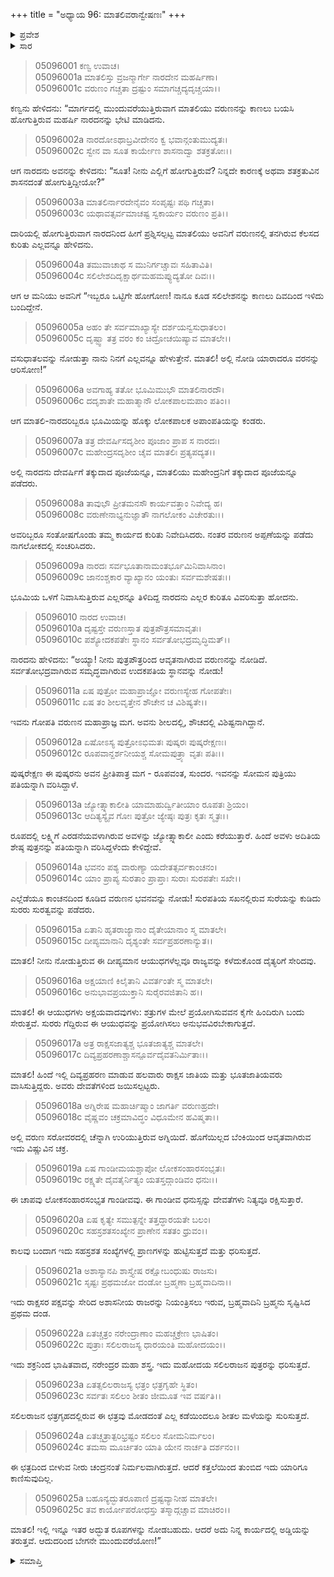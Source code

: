 +++
title = "ಅಧ್ಯಾಯ 96: ಮಾತಲಿವರಾನ್ವೇಷಣಃ"
+++

<details><summary>ಪ್ರವೇಶ</summary>


।।   ಓಂ ಓಂ ನಮೋ ನಾರಾಯಣಾಯ।।   ಶ್ರೀ ವೇದವ್ಯಾಸಾಯ ನಮಃ ।।

ಶ್ರೀ ಕೃಷ್ಣದ್ವೈಪಾಯನ ವೇದವ್ಯಾಸ ವಿರಚಿತ  

**ಶ್ರೀ ಮಹಾಭಾರತ**

**ಉದ್ಯೋಗ ಪರ್ವ**

**ಭಗವದ್ಯಾನ ಪರ್ವ**

**ಅಧ್ಯಾಯ 96**

</details>


<details><summary>ಸಾರ</summary>

ಮಾರ್ಗದಲ್ಲಿ ಮಾತಲಿಯು ವರುಣನನ್ನು ಕಾಣಲು ಹೋಗುತ್ತಿದ್ದ ನಾರದನನ್ನು ಭೇಟಿಯಾಗಿ, ಇಬ್ಬರೂ ಒಟ್ಟಿಗೇ ವರುಣನನ್ನು ಕಂಡಿದುದು; ನಾರದನಿಂದ ವರುಣ ಸಭೆಯ ವರ್ಣನೆ (1-25).

</details>


> 05096001 ಕಣ್ವ ಉವಾಚ।  
05096001a ಮಾತಲಿಸ್ತು ವ್ರಜನ್ಮಾರ್ಗೇ ನಾರದೇನ ಮಹರ್ಷಿಣಾ।  
05096001c ವರುಣಂ ಗಚ್ಚತಾ ದ್ರಷ್ಟುಂ ಸಮಾಗಚ್ಚದ್ಯದೃಚ್ಚಯಾ।।

ಕಣ್ವನು ಹೇಳಿದನು: “ಮಾರ್ಗದಲ್ಲಿ ಮುಂದುವರೆಯುತ್ತಿರುವಾಗ ಮಾತಲಿಯು ವರುಣನನ್ನು ಕಾಣಲು ಬಯಸಿ ಹೋಗುತ್ತಿರುವ ಮಹರ್ಷಿ ನಾರದನನ್ನು ಭೇಟಿ ಮಾಡಿದನು.

> 05096002a ನಾರದೋಽಥಾಬ್ರವೀದೇನಂ ಕ್ವ ಭವಾನ್ಗಂತುಮುದ್ಯತಃ।  
05096002c ಸ್ವೇನ ವಾ ಸೂತ ಕಾರ್ಯೇಣ ಶಾಸನಾದ್ವಾ ಶತಕ್ರತೋಃ।।

ಆಗ ನಾರದನು ಅವನನ್ನು ಕೇಳಿದನು: “ಸೂತ! ನೀನು ಎಲ್ಲಿಗೆ ಹೋಗುತ್ತಿರುವೆ? ನಿನ್ನದೇ ಕಾರಣಕ್ಕೆ ಅಥವಾ ಶತಕ್ರತುವಿನ ಶಾಸನದಂತೆ ಹೋಗುತ್ತಿದ್ದೀಯೋ?”

> 05096003a ಮಾತಲಿರ್ನಾರದೇನೈವಂ ಸಂಪೃಷ್ಟಃ ಪಥಿ ಗಚ್ಚತಾ।  
05096003c ಯಥಾವತ್ಸರ್ವಮಾಚಷ್ಟ ಸ್ವಕಾರ್ಯಂ ವರುಣಂ ಪ್ರತಿ।।

ದಾರಿಯಲ್ಲಿ ಹೋಗುತ್ತಿರುವಾಗ ನಾರದನಿಂದ ಹೀಗೆ ಪ್ರಶ್ನಿಸಲ್ಪಟ್ಟ ಮಾತಲಿಯು ಅವನಿಗೆ ವರುಣನಲ್ಲಿ ತನಗಿರುವ ಕೆಲಸದ ಕುರಿತು ಎಲ್ಲವನ್ನೂ ಹೇಳಿದನು.

> 05096004a ತಮುವಾಚಾಥ ಸ ಮುನಿರ್ಗಚ್ಚಾವಃ ಸಹಿತಾವಿತಿ।  
05096004c ಸಲಿಲೇಶದಿದೃಕ್ಷಾರ್ಥಮಹಮಪ್ಯುದ್ಯತೋ ದಿವಃ।।

ಆಗ ಆ ಮನಿಯು ಅವನಿಗೆ “ಇಬ್ಬರೂ ಒಟ್ಟಿಗೇ ಹೋಗೋಣ! ನಾನೂ ಕೂಡ ಸಲಿಲೇಶನನ್ನು ಕಾಣಲು ದಿವದಿಂದ ಇಳಿದು ಬಂದಿದ್ದೇನೆ.

> 05096005a ಅಹಂ ತೇ ಸರ್ವಮಾಖ್ಯಾಸ್ಯೇ ದರ್ಶಯನ್ವಸುಧಾತಲಂ।  
05096005c ದೃಷ್ಟ್ವಾ ತತ್ರ ವರಂ ಕಂ ಚಿದ್ರೋಚಯಿಷ್ಯಾವ ಮಾತಲೇ।।

ವಸುಧಾತಲವನ್ನು ನೋಡುತ್ತಾ ನಾನು ನಿನಗೆ ಎಲ್ಲವನ್ನೂ ಹೇಳುತ್ತೇನೆ. ಮಾತಲಿ! ಅಲ್ಲಿ ನೋಡಿ ಯಾರಾದರೂ ವರನನ್ನು ಆರಿಸೋಣ!”

> 05096006a ಅವಗಾಹ್ಯ ತತೋ ಭೂಮಿಮುಭೌ ಮಾತಲಿನಾರದೌ।  
05096006c ದದೃಶಾತೇ ಮಹಾತ್ಮಾನೌ ಲೋಕಪಾಲಮಪಾಂ ಪತಿಂ।।

ಆಗ ಮಾತಲಿ-ನಾರದರಿಬ್ಬರೂ ಭೂಮಿಯನ್ನು ಹೊಕ್ಕು ಲೋಕಪಾಲಕ ಅಪಾಂಪತಿಯನ್ನು ಕಂಡರು.

> 05096007a ತತ್ರ ದೇವರ್ಷಿಸದೃಶೀಂ ಪೂಜಾಂ ಪ್ರಾಪ ಸ ನಾರದಃ।  
05096007c ಮಹೇಂದ್ರಸದೃಶೀಂ ಚೈವ ಮಾತಲಿಃ ಪ್ರತ್ಯಪದ್ಯತ।।

ಅಲ್ಲಿ ನಾರದನು ದೇವರ್ಷಿಗೆ ತಕ್ಕುದಾದ ಪೂಜೆಯನ್ನೂ, ಮಾತಲಿಯು ಮಹೇಂದ್ರನಿಗೆ ತಕ್ಕುದಾದ ಪೂಜೆಯನ್ನೂ ಪಡೆದರು.

> 05096008a ತಾವುಭೌ ಪ್ರೀತಮನಸೌ ಕಾರ್ಯವತ್ತಾಂ ನಿವೇದ್ಯ ಹ।  
05096008c ವರುಣೇನಾಭ್ಯನುಜ್ಞಾತೌ ನಾಗಲೋಕಂ ವಿಚೇರತುಃ।।

ಅವರಿಬ್ಬರೂ ಸಂತೋಷಗೊಂಡು ತಮ್ಮ ಕಾರ್ಯದ ಕುರಿತು ನಿವೇದಿಸಿದರು. ನಂತರ ವರುಣನ ಅಪ್ಪಣೆಯನ್ನು ಪಡೆದು ನಾಗಲೋಕದಲ್ಲಿ ಸಂಚರಿಸಿದರು.

> 05096009a ನಾರದಃ ಸರ್ವಭೂತಾನಾಮಂತರ್ಭೂಮಿನಿವಾಸಿನಾಂ।   
05096009c ಜಾನಂಶ್ಚಕಾರ ವ್ಯಾಖ್ಯಾನಂ ಯಂತುಃ ಸರ್ವಮಶೇಷತಃ।।

ಭೂಮಿಯ ಒಳಗೆ ನಿವಾಸಿಸುತ್ತಿರುವ ಎಲ್ಲರನ್ನೂ ತಿಳಿದಿದ್ದ ನಾರದನು ಎಲ್ಲರ ಕುರಿತೂ ವಿವರಿಸುತ್ತಾ ಹೋದನು.

> 05096010 ನಾರದ ಉವಾಚ।   
05096010a ದೃಷ್ಟಸ್ತೇ ವರುಣಸ್ತಾತ ಪುತ್ರಪೌತ್ರಸಮಾವೃತಃ।  
05096010c ಪಶ್ಯೋದಕಪತೇಃ ಸ್ಥಾನಂ ಸರ್ವತೋಭದ್ರಮೃದ್ಧಿಮತ್।।

ನಾರದನು ಹೇಳಿದನು: “ಅಯ್ಯಾ! ನೀನು ಪುತ್ರಪೌತ್ರರಿಂದ ಆವೃತನಾಗಿರುವ ವರುಣನನ್ನು ನೋಡಿದೆ. ಸರ್ವತೋಭದ್ರವಾಗಿರುವ ಸಮೃದ್ಧವಾಗಿರುವ ಉದಕಪತಿಯ ಸ್ಥಾನವನ್ನು ನೋಡು!

> 05096011a ಏಷ ಪುತ್ರೋ ಮಹಾಪ್ರಾಜ್ಞೋ ವರುಣಸ್ಯೇಹ ಗೋಪತೇಃ।  
05096011c ಏಷ ತಂ ಶೀಲವೃತ್ತೇನ ಶೌಚೇನ ಚ ವಿಶಿಷ್ಯತೇ।।

ಇವನು ಗೋಪತಿ ವರುಣನ ಮಹಾಪ್ರಾಜ್ಞ ಮಗ. ಅವನು ಶೀಲದಲ್ಲಿ, ಶೌಚದಲ್ಲಿ ವಿಶಿಷ್ಟನಾಗಿದ್ದಾನೆ.

> 05096012a ಏಷೋಽಸ್ಯ ಪುತ್ರೋಽಭಿಮತಃ ಪುಷ್ಕರಃ ಪುಷ್ಕರೇಕ್ಷಣಃ।  
05096012c ರೂಪವಾನ್ದರ್ಶನೀಯಶ್ಚ ಸೋಮಪುತ್ರ್ಯಾ ವೃತಃ ಪತಿಃ।।

ಪುಷ್ಕರೇಕ್ಷಣ ಈ ಪುಷ್ಕರನು ಅವನ ಪ್ರೀತಿಪಾತ್ರ ಮಗ - ರೂಪವಂತ, ಸುಂದರ. ಇವನನ್ನು ಸೋಮನ ಪುತ್ರಿಯು ಪತಿಯನ್ನಾಗಿ ವರಿಸಿದ್ದಾಳೆ.

> 05096013a ಜ್ಯೋತ್ಸ್ನಾಕಾಲೀತಿ ಯಾಮಾಹುರ್ದ್ವಿತೀಯಾಂ ರೂಪತಃ ಶ್ರಿಯಂ।  
05096013c ಆದಿತ್ಯಸ್ಯೈವ ಗೋಃ ಪುತ್ರೋ ಜ್ಯೇಷ್ಠಃ ಪುತ್ರಃ ಕೃತಃ ಸ್ಮೃತಃ।।

ರೂಪದಲ್ಲಿ ಲಕ್ಷ್ಮಿಗೆ ಎರಡನೆಯವಳಾಗಿರುವ ಅವಳನ್ನು ಜ್ಯೋತ್ಸ್ನಾಕಾಲೀ ಎಂದು ಕರೆಯುತ್ತಾರೆ. ಹಿಂದೆ ಅವಳು ಅದಿತಿಯ ಶೇಷ್ಠ ಪುತ್ರನನ್ನು ಪತಿಯನ್ನಾಗಿ ವರಿಸಿದ್ದಳೆಂದು ಕೇಳಿದ್ದೇವೆ.

> 05096014a ಭವನಂ ಪಶ್ಯ ವಾರುಣ್ಯಾ ಯದೇತತ್ಸರ್ವಕಾಂಚನಂ।  
05096014c ಯಾಂ ಪ್ರಾಪ್ಯ ಸುರತಾಂ ಪ್ರಾಪ್ತಾಃ ಸುರಾಃ ಸುರಪತೇಃ ಸಖೇ।।

ಎಲ್ಲೆಡೆಯೂ ಕಾಂಚನದಿಂದ ಕೂಡಿದ ವರುಣನ ಭವನವನ್ನು ನೋಡು! ಸುರಪತಿಯ ಸಖನಲ್ಲಿರುವ ಸುರೆಯನ್ನು ಕುಡಿದು ಸುರರು ಸುರತ್ವವನ್ನು ಪಡೆದರು.

> 05096015a ಏತಾನಿ ಹೃತರಾಜ್ಯಾನಾಂ ದೈತೇಯಾನಾಂ ಸ್ಮ ಮಾತಲೇ।  
05096015c ದೀಪ್ಯಮಾನಾನಿ ದೃಶ್ಯಂತೇ ಸರ್ವಪ್ರಹರಣಾನ್ಯುತ।।

ಮಾತಲಿ! ನೀನು ನೋಡುತ್ತಿರುವ ಈ ದೀಪ್ಯಮಾನ ಆಯುಧಗಳೆಲ್ಲವೂ ರಾಜ್ಯವನ್ನು ಕಳೆದುಕೊಂಡ ದೈತ್ಯರಿಗೆ ಸೇರಿದವು.

> 05096016a ಅಕ್ಷಯಾಣಿ ಕಿಲೈತಾನಿ ವಿವರ್ತಂತೇ ಸ್ಮ ಮಾತಲೇ।  
05096016c ಅನುಭಾವಪ್ರಯುಕ್ತಾನಿ ಸುರೈರವಜಿತಾನಿ ಹ।।

ಮಾತಲಿ! ಈ ಆಯುಧಗಳು ಅಕ್ಷಯವಾದವುಗಳು: ಶತ್ರುಗಳ ಮೇಲೆ ಪ್ರಯೋಗಿಸುವವನ ಕೈಗೇ ಹಿಂದಿರುಗಿ ಬಂದು ಸೇರುತ್ತವೆ. ಸುರರು ಗೆದ್ದಿರುವ ಈ ಆಯುಧವನ್ನು ಪ್ರಯೋಗಿಸಲು ಅನುಭವವಿರಬೇಕಾಗುತ್ತದೆ.

> 05096017a ಅತ್ರ ರಾಕ್ಷಸಜಾತ್ಯಶ್ಚ ಭೂತಜಾತ್ಯಶ್ಚ ಮಾತಲೇ।  
05096017c ದಿವ್ಯಪ್ರಹರಣಾಶ್ಚಾಸನ್ಪೂರ್ವದೈವತನಿರ್ಮಿತಾಃ।।

ಮಾತಲಿ! ಹಿಂದೆ ಇಲ್ಲಿ ದಿವ್ಯಪ್ರಹರಣ ಮಾಡುವ ಹಲವಾರು ರಾಕ್ಷಸ ಜಾತಿಯ ಮತ್ತು ಭೂತಜಾತಿಯವರು ವಾಸಿಸುತ್ತಿದ್ದರು. ಅವರು ದೇವತೆಗಳಿಂದ ಜಯಿಸಲ್ಪಟ್ಟರು.

> 05096018a ಅಗ್ನಿರೇಷ ಮಹಾರ್ಚಿಷ್ಮಾಂ ಜಾಗರ್ತಿ ವರುಣಹ್ರದೇ।  
05096018c ವೈಷ್ಣವಂ ಚಕ್ರಮಾವಿದ್ಧಂ ವಿಧೂಮೇನ ಹವಿಷ್ಮತಾ।।

ಅಲ್ಲಿ ವರುಣ ಸರೋವರದಲ್ಲಿ ಚೆನ್ನಾಗಿ ಉರಿಯುತ್ತಿರುವ ಅಗ್ನಿಯಿದೆ. ಹೊಗೆಯಿಲ್ಲದ ಬೆಂಕಿಯಿಂದ ಆವೃತವಾಗಿರುವ ಇದು ವಿಷ್ಣುವಿನ ಚಕ್ರ.

> 05096019a ಏಷ ಗಾಂಡೀಮಯಶ್ಚಾಪೋ ಲೋಕಸಂಹಾರಸಂಭೃತಃ।  
05096019c ರಕ್ಷ್ಯತೇ ದೈವತೈರ್ನಿತ್ಯಂ ಯತಸ್ತದ್ಗಾಂಡಿವಂ ಧನುಃ।।

ಈ ಚಾಪವು ಲೋಕಸಂಹಾರಸಂಭೃತ ಗಾಂಡೀವವು. ಈ ಗಾಂಡೀವ ಧನುಸ್ಸನ್ನು ದೇವತೆಗಳು ನಿತ್ಯವೂ ರಕ್ಷಿಸುತ್ತಾರೆ.

> 05096020a ಏಷ ಕೃತ್ಯೇ ಸಮುತ್ಪನ್ನೇ ತತ್ತದ್ಧಾರಯತೇ ಬಲಂ।  
05096020c ಸಹಸ್ರಶತಸಂಖ್ಯೇನ ಪ್ರಾಣೇನ ಸತತಂ ಧ್ರುವಂ।।

ಕಾಲವು ಬಂದಾಗ ಇದು ಸಹಸ್ರಶತ ಸಂಖ್ಯೆಗಳಲ್ಲಿ ಪ್ರಾಣಗಳನ್ನು ಹುಟ್ಟಿಸುತ್ತದೆ ಮತ್ತು ಧರಿಸುತ್ತದೆ.

> 05096021a ಅಶಾಸ್ಯಾನಪಿ ಶಾಸ್ತ್ಯೇಷ ರಕ್ಷೋಬಂಧುಷು ರಾಜಸು।  
05096021c ಸೃಷ್ಟಃ ಪ್ರಥಮಜೋ ದಂಡೋ ಬ್ರಹ್ಮಣಾ ಬ್ರಹ್ಮವಾದಿನಾ।।

ಇದು ರಾಕ್ಷಸರ ಪಕ್ಷವನ್ನು ಸೇರಿದ ಅಶಾಸನೀಯ ರಾಜರನ್ನು ನಿಯಂತ್ರಿಸಲು ಇರುವ, ಬ್ರಹ್ಮವಾದಿನಿ ಬ್ರಹ್ಮನು ಸೃಷ್ಟಿಸಿದ ಪ್ರಥಮ ದಂಡ.

> 05096022a ಏತಚ್ಚತ್ರಂ ನರೇಂದ್ರಾಣಾಂ ಮಹಚ್ಚಕ್ರೇಣ ಭಾಷಿತಂ।  
05096022c ಪುತ್ರಾಃ ಸಲಿಲರಾಜಸ್ಯ ಧಾರಯಂತಿ ಮಹೋದಯಂ।।

ಇದು ಶಕ್ರನಿಂದ ಭಾಷಿತವಾದ, ನರೇಂದ್ರರ ಮಹಾ ಶಸ್ತ್ರ. ಇದು ಮಹೋದಯ ಸಲಿಲರಾಜನ ಪುತ್ರರನ್ನು ಧರಿಸುತ್ತದೆ.

> 05096023a ಏತತ್ಸಲಿಲರಾಜಸ್ಯ ಛತ್ರಂ ಛತ್ರಗೃಹೇ ಸ್ಥಿತಂ।  
05096023c ಸರ್ವತಃ ಸಲಿಲಂ ಶೀತಂ ಜೀಮೂತ ಇವ ವರ್ಷತಿ।।

ಸಲಿಲರಾಜನ ಛತ್ರಗೃಹದಲ್ಲಿರುವ ಈ ಛತ್ರವು ಮೋಡದಂತೆ ಎಲ್ಲ ಕಡೆಯಿಂದಲೂ ಶೀತಲ ಮಳೆಯನ್ನು ಸುರಿಸುತ್ತದೆ.

> 05096024a ಏತಚ್ಚತ್ರಾತ್ಪರಿಭ್ರಷ್ಟಂ ಸಲಿಲಂ ಸೋಮನಿರ್ಮಲಂ।  
05096024c ತಮಸಾ ಮೂರ್ಚಿತಂ ಯಾತಿ ಯೇನ ನಾರ್ಚತಿ ದರ್ಶನಂ।।

ಈ ಛತ್ರದಿಂದ ಬೀಳುವ ನೀರು ಚಂದ್ರನಂತೆ ನಿರ್ಮಲವಾಗಿರುತ್ತದೆ. ಆದರೆ ಕತ್ತಲೆಯಿಂದ ತುಂಬಿದ ಇದು ಯಾರಿಗೂ ಕಾಣಿಸುವುದಿಲ್ಲ.

> 05096025a ಬಹೂನ್ಯದ್ಭುತರೂಪಾಣಿ ದ್ರಷ್ಟವ್ಯಾನೀಹ ಮಾತಲೇ।  
05096025c ತವ ಕಾರ್ಯೋಪರೋಧಸ್ತು ತಸ್ಮಾದ್ಗಚ್ಚಾವ ಮಾಚಿರಂ।।

ಮಾತಲಿ! ಇಲ್ಲಿ ಇನ್ನೂ ಇತರ ಅದ್ಭುತ ರೂಪಗಳನ್ನು ನೋಡಬಹುದು. ಆದರೆ ಅದು ನಿನ್ನ ಕಾರ್ಯದಲ್ಲಿ ಅಡ್ಡಿಯನ್ನು ತರುತ್ತವೆ. ಆದುದರಿಂದ ಬೇಗನೇ ಮುಂದುವರೆಯೋಣ!”


<details><summary>ಸಮಾಪ್ತಿ</summary>


ಇತಿ ಶ್ರೀ ಮಹಾಭಾರತೇ ಉದ್ಯೋಗ ಪರ್ವಣಿ ಭಗವದ್ಯಾನ ಪರ್ವಣಿ ಮಾತಲಿವರಾನ್ವೇಷಣೇ ಷಣ್ಣಾನವತಿತಮೋಽಧ್ಯಾಯಃ।  
ಇದು ಶ್ರೀ ಮಹಾಭಾರತದಲ್ಲಿ ಉದ್ಯೋಗ ಪರ್ವದಲ್ಲಿ ಭಗವದ್ಯಾನ ಪರ್ವದಲ್ಲಿ ಮಾತಲಿವರಾನ್ವೇಷಣೆಯಲ್ಲಿ ತೊಂಭತ್ತಾರನೆಯ ಅಧ್ಯಾಯವು.


</details>
